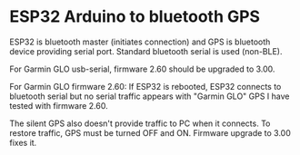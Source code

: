# ESP32 Arduino to bluetooth GPS

ESP32 is bluetooth master (initiates connection)
and GPS is bluetooth device providing serial port.
Standard bluetooth serial is used (non-BLE).

For Garmin GLO usb-serial, firmware 2.60 should
be upgraded to 3.00.

For Garmin GLO firmware 2.60: If ESP32 is rebooted,
ESP32 connects to bluetooth serial but no serial traffic
appears with "Garmin GLO" GPS I have tested with firmware 2.60. 

The silent GPS also doesn't provide traffic to PC when it connects.
To restore traffic, GPS must be turned OFF and ON.
Firmware upgrade to 3.00 fixes it.
